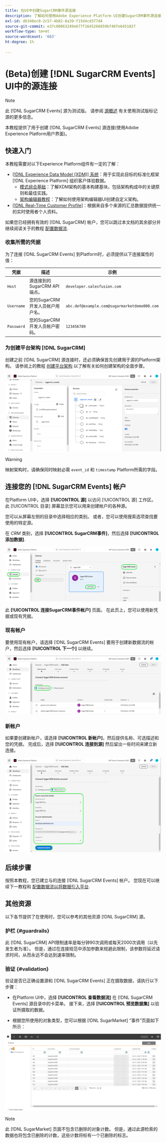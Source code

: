 ```yaml
---
title: 在UI中创建SugarCRM事件源连接
description: 了解如何使用Adobe Experience Platform UI创建SugarCRM事件源连接。
exl-id: db346ec0-2c57-4b82-8a39-f15d4cd377d4
source-git-commit: e37c00863249e677f1645266859bf40fe6451827
workflow-type: tm+mt
source-wordcount: '663'
ht-degree: 1%

---
```


# (Beta)创建 [!DNL SugarCRM Events] UI中的源连接

>[!NOTE]
>
>此 [!DNL SugarCRM Events] 源为测试版。 请参阅 [源概述](../../../../home.md#terms-and-conditions) 有关使用测试版标记源的更多信息。

本教程提供了用于创建 [!DNL SugarCRM Events] 源连接(使用Adobe Experience Platform用户界面)。

## 快速入门

本教程需要对以下Experience Platform组件有一定的了解：

* [[!DNL Experience Data Model (XDM)] 系统](../../../../../xdm/home.md)：用于实现此目标的标准化框架 [!DNL Experience Platform] 组织客户体验数据。
   * [模式组合基础](../../../../../xdm/schema/composition.md)：了解XDM架构的基本构建基块，包括架构构成中的关键原则和最佳实践。
   * [架构编辑器教程](../../../../../xdm/tutorials/create-schema-ui.md)：了解如何使用架构编辑器UI创建自定义架构。
* [[!DNL Real-Time Customer Profile]](../../../../../profile/home.md)：根据来自多个来源的汇总数据提供统一的实时使用者个人资料。

如果您已经拥有有效的 [!DNL SugarCRM] 帐户，您可以跳过本文档的其余部分并继续阅读关于的教程 [配置数据流](../../dataflow/crm.md).

### 收集所需的凭据

为了连接 [!DNL SugarCRM Events] 到Platform时，必须提供以下连接属性的值：

| 凭据 | 描述 | 示例 |
| --- | --- | --- |
| `Host` | 源连接到的SugarCRM API端点。 | `developer.salesfusion.com` |
| `Username` | 您的SugarCRM开发人员帐户用户名。 | `abc.def@example.com@sugarmarketdemo000.com` |
| `Password` | 您的SugarCRM开发人员帐户密码。 | `123456789` |

### 为创建平台架构 [!DNL SugarCRM]

创建之前 [!DNL SugarCRM] 源连接时，还必须确保首先创建用于源的Platform架构。 请参阅上的教程 [创建平台架构](../../../../../xdm/schema/composition.md) 以了解有关如何创建架构的全面步骤。

![显示SugarCRM事件示例架构的平台UI屏幕截图](../../../../images/tutorials/create/sugarcrm-events/sugarcrm-schema-events.png)

>[!WARNING]
>
>映射架构时，请确保同时映射必需 `event_id` 和 `timestamp` Platform所需的字段。

## 连接您的 [!DNL SugarCRM Events] 帐户

在Platform UI中，选择 **[!UICONTROL 源]** 以访问 [!UICONTROL 源] 工作区。 此 [!UICONTROL 目录] 屏幕显示您可以用来创建帐户的各种源。

您可以从屏幕左侧的目录中选择相应的类别。 或者，您可以使用搜索选项查找要使用的特定源。

在 *CRM* 类别，选择 **[!UICONTROL SugarCRM事件]**，然后选择 **[!UICONTROL 添加数据]**.

![带有SugarCRM事件信息卡的目录的Platform UI屏幕截图](../../../../images/tutorials/create/sugarcrm-events/catalog-sugarcrm-events.png)

此 **[!UICONTROL 连接SugarCRM事件帐户]** 页面。 在此页上，您可以使用新凭据或现有凭据。

### 现有帐户

要使用现有帐户，请选择 [!DNL SugarCRM Events] 要用于创建新数据流的帐户，然后选择 **[!UICONTROL 下一个]** 以继续。

![将SugarCRM事件帐户与现有帐户连接的Platform UI屏幕快照](../../../../images/tutorials/create/sugarcrm-events/existing.png)

### 新帐户

如果要创建新帐户，请选择 **[!UICONTROL 新帐户]**，然后提供名称、可选描述和您的凭据。 完成后，选择 **[!UICONTROL 连接到源]** 然后留出一些时间来建立新连接。

![使用新帐户连接SugarCRM事件帐户的Platform UI屏幕快照](../../../../images/tutorials/create/sugarcrm-events/new.png)

## 后续步骤

按照本教程，您已建立与的连接 [!DNL SugarCRM Events] 帐户。 您现在可以继续下一教程和 [配置数据流以将数据引入平台](../../dataflow/crm.md).

## 其他资源

以下各节提供了在使用时，您可以参考的其他资源 [!DNL SugarCRM] 源。

### 护栏 {#guardrails}

此 [!DNL SugarCRM] API限制速率是每分钟90次调用或每天2000次调用（以先发生者为准）。 但是，通过在连接规范中添加参数来规避此限制，该参数将延迟请求时间，从而永远不会达到速率限制。

### 验证 {#validation}

验证是否已正确设置源和 [!DNL SugarCRM Events] 正在摄取数据，请执行以下步骤：

* 在Platform UI中，选择 **[!UICONTROL 查看数据流]** 在 [!DNL SugarCRM Events] 源目录中的卡菜单。 接下来，选择 **[!UICONTROL 预览数据集]** 以验证所摄取的数据。

* 根据您所使用的对象类型，您可以根据 [!DNL SugarMarket] “事件”页面如下所示：

![SugarMarket帐户页面屏幕截图显示帐户列表](../../../../images/tutorials/create/sugarcrm-events/sugarmarket-events.png)

>[!NOTE]
>
>此 [!DNL SugarMarket] 页面不包含已删除的对象计数。 但是，通过此源检索的数据也将包含已删除的计数，这些计数将标有一个已删除的标志。
